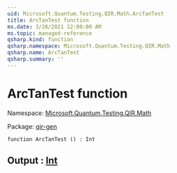```yaml
---
uid: Microsoft.Quantum.Testing.QIR.Math.ArcTanTest
title: ArcTanTest function
ms.date: 3/26/2021 12:00:00 AM
ms.topic: managed-reference
qsharp.kind: function
qsharp.namespace: Microsoft.Quantum.Testing.QIR.Math
qsharp.name: ArcTanTest
qsharp.summary: ''
---
```


# ArcTanTest function

Namespace: [Microsoft.Quantum.Testing.QIR.Math](xref:Microsoft.Quantum.Testing.QIR.Math)

Package: [qir-gen](https://nuget.org/packages/qir-gen)




```qsharp
function ArcTanTest () : Int
```


## Output : [Int](xref:microsoft.quantum.lang-ref.int)

